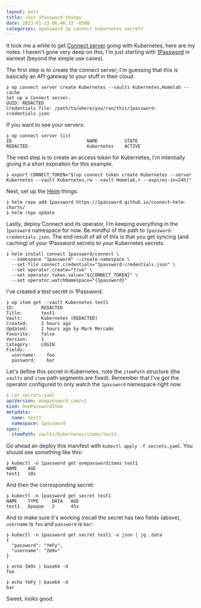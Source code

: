 ```yaml
---
layout: post
title: Just 1Password things
date: 2023-01-23 06:46:33 -0500
categories: 1password 1p connect kubernetes secrets
---
```


It took me a while to get [Connect server](https://developer.1password.com/docs/connect) going with Kubernetes, here are my notes.
I haven't gone very deep on this, I'm just starting with [1Password](https://1password.com/) in earnest (beyond the simple use cases).

The first step is to create the connect server; I'm guessing that this is basically an API gateway to your stuff in their cloud.

```shell
❯ op connect server create Kubernetes --vaults Kubernetes,Homelab --cache
Set up a Connect server.
UUID: REDACTED
Credentials file: /path/to/where/you/ran/this/1password-credentials.json
```

If you want to see your servers:

```shell
❯ op connect server list
ID                            NAME          STATE
REDACTED                      Kubernetes    ACTIVE
```

The next step is to create an access token for Kubernetes, I'm intentially giving it a short expiration for this example.

```shell
❯ export CONNECT_TOKEN="$(op connect token create Kubernetes --server Kubernetes --vault Kubernetes,rw --vault Homelab,r --expires-in=24h)"
```

Next, set up the [Helm](https://helm.sh/) things:

```shell
❯ helm repo add 1password https://1password.github.io/connect-helm-charts/
❯ helm repo update
```

Lastly, deploy Connect and its operator, I'm keeping everything in the `1password` namespace for now.
Be mindful of the path to `1password-credentials.json`.
The end result of all of this is that you get syncing (and caching) of your 1Password secrets to your Kubernetes secrets.

```shell
❯ helm install connect 1password/connect \
  --namespace "1password" --create-namespace \
  --set-file connect.credentials="1password-credentials.json" \
  --set operator.create="true" \
  --set operator.token.value="${CONNECT_TOKEN}" \
  --set operator.watchNamespace="{1password}"
```

I've created a test secret in 1Password:

```shell
❯ op item get --vault Kubernetes test1
ID:          REDACTED
Title:       test1
Vault:       Kubernetes (REDACTED)
Created:     2 hours ago
Updated:     2 hours ago by Mark Mercado
Favorite:    false
Version:     1
Category:    LOGIN
Fields:
  username:    foo
  password:    bar
```

Let's define this secret in Kubernetes, note the `itemPath` structure (the `vaults` and `item` path segments are fixed).
Remember that I've got the operator configured to only watch the `1password` namespace right now.

```yaml
❯ cat secrets.yaml
apiVersion: onepassword.com/v1
kind: OnePasswordItem
metadata:
  name: test1
  namespace: 1password
spec:
  itemPath: vaults/Kubernetes/items/test1
```

Go ahead an deploy this manifest with `kubectl apply -f secrets.yaml`.
You should see something like this:

```shell
❯ kubectl -n 1password get onepassworditems test1
NAME    AGE
test1   10s
```

And then the corresponding secret:

```shell
❯ kubectl -n 1password get secret test1
NAME    TYPE     DATA   AGE
test1   Opaque   2      45s
```

And to make sure it's working (recall the secret has two fields (above), `username` is `foo` and `password` is `bar`:

```shell
❯ kubectl -n 1password get secret test1 -o json | jq .data
{
  "password": "YmFy",
  "username": "Zm9v"
}

❯ echo Zm9v | base64 -d
foo

❯ echo YmFy | base64 -d
bar
```

Sweet, looks good.
